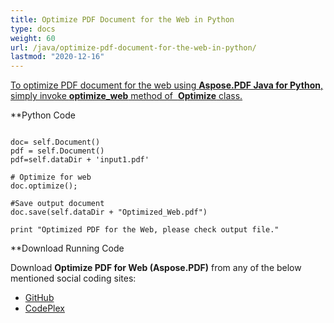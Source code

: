 ```yaml
---
title: Optimize PDF Document for the Web in Python
type: docs
weight: 60
url: /java/optimize-pdf-document-for-the-web-in-python/
lastmod: "2020-12-16"
---
```


<ins>To optimize PDF document for the web using **Aspose.PDF Java for Python**, simply invoke **optimize_web** method of  **Optimize** class.

**Python Code
```

doc= self.Document()
pdf = self.Document()
pdf=self.dataDir + 'input1.pdf'

# Optimize for web
doc.optimize();

#Save output document
doc.save(self.dataDir + "Optimized_Web.pdf")

print "Optimized PDF for the Web, please check output file."
```


**Download Running Code

Download **Optimize PDF for Web (Aspose.PDF)** from any of the below mentioned social coding sites:

- [GitHub](https://github.com/aspose-pdf/Aspose.PDF-for-Java/blob/master/Plugins/Aspose_Pdf_Java_for_Python/test/WorkingWithDocumentObject/Optimize/Optimize.py)
- [CodePlex](http://asposepdfjavapython.codeplex.com/SourceControl/latest#test/WorkingWithDocumentObject/Optimize/Optimize.py)
